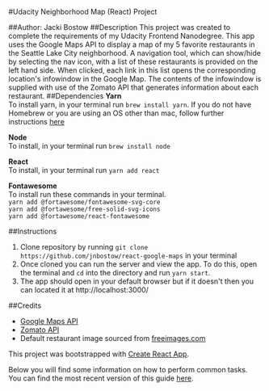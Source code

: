 #Udacity Neighborhood Map (React) Project

##Author: Jacki Bostow
##Description
This project was created to complete the requirements of my Udacity Frontend Nanodegree. This app uses the Google Maps API to display a map of my 5 favorite restaurants in the Seattle Lake City neighborhood.  A navigation tool, which can show/hide by selecting the nav icon, with a list of these restaurants is provided on the left hand side. When clicked, each link in this list opens the corresponding location's infowindow in the Google Map.  The contents of the infowindow is supplied with use of the Zomato API that generates information about each restaurant.
##Dependencies
__Yarn__ <br>
To install yarn, in your terminal run `brew install yarn`.
If you do not have Homebrew or you are using an OS other than mac, follow further instructions [here](https://yarnpkg.com/en/docs/install)

__Node__ <br> 
To install, in your terminal run `brew install node`

__React__ <br>
To install, in your terminal run `yarn add react`

__Fontawesome__ <br> 
To install run these commands in your terminal.<br>
`yarn add @fortawesome/fontawesome-svg-core`<br>
`yarn add @fortawesome/free-solid-svg-icons`<br>
`yarn add @fortawesome/react-fontawesome`<br>

##Instructions
1. Clone repository by running `git clone https://github.com/jnbostow/react-google-maps` in your terminal
2. Once cloned you can run the server and view the app. To do this, open the terminal and `cd` into the directory and run `yarn start`.  
3. The app should open in your default browser but if it doesn't then you can located it at http://localhost:3000/

##Credits
* [Google Maps API](https://developers.google.com/maps/documentation/javascript/tutorial)
* [Zomato API](https://developers.zomato.com/api)
* Default restaurant image sourced from [freeimages.com](https://www.freeimages.com/photo/restaurant-1455958)



This project was bootstrapped with [Create React App](https://github.com/facebook/create-react-app).

Below you will find some information on how to perform common tasks.<br>
You can find the most recent version of this guide [here](https://github.com/facebook/create-react-app/blob/master/packages/react-scripts/template/README.md).

